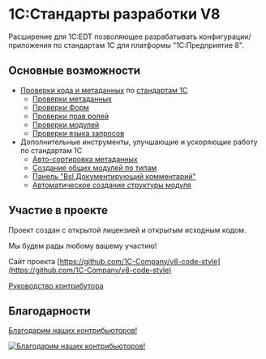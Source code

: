 # 1С:Стандарты разработки V8

Расширение для 1C:EDT позволяющее разрабатывать конфигурации/приложения по стандартам 1С для платформы "1С:Предприятие 8".

## Основные возможности

- [Проверки кода и метаданных](checks/readme.md) по [стандартам 1С](https://its.1c.ru/db/v8std)
    - [Проверки метаданных](checks/md.md)
    - [Проверки Форм](checks/form.md)
    - [Проверки прав ролей](checks/right.md)
    - [Проверки модулей](checks/bsl.md)
    - [Проверки языка запросов](checks/ql.md)
- Дополнительные инструменты, улучшающие и ускоряющие работу по стандартам 1С
    - [Авто-сортировка метаданных](tools/autosort.md)
    - [Создание общих модулей по типам](tools/common-module-types.md)
    - [Панель "Bsl Документирующий комментарий"](tools/bsl-doc-comment-view.md)
    - [Автоматическое создание структуры модуля](tools/module-structure.md)
   
## Участие в проекте

Проект создан с открытой лицензией и открытым исходным кодом.

Мы будем рады любому вашему участию!

Сайт проекта [https://github.com/1C-Company/v8-code-style](https://github.com/1C-Company/v8-code-style)

[Руководство контрибутора](contributing/readme.md)

## Благодарности

[Благодарим наших контрибьюторов!](https://github.com/1C-Company/v8-code-style/graphs/contributors)

[![Благодарим наших контрибьюторов!](https://contrib.rocks/image?repo=1C-Company/v8-code-style)](https://github.com/1C-Company/v8-code-style/graphs/contributors)
